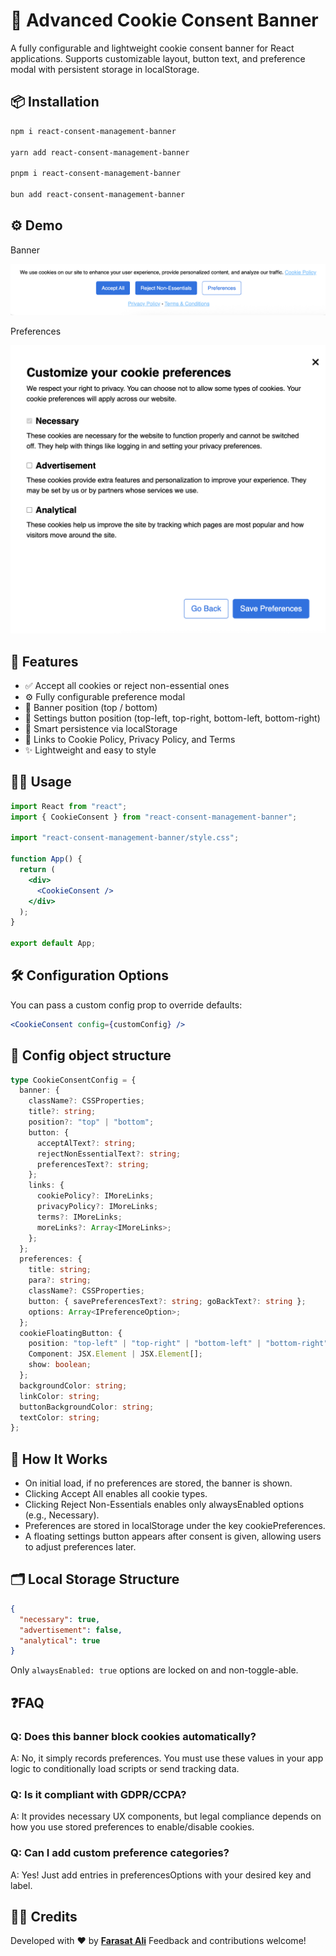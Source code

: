 # 🍪 Advanced Cookie Consent Banner

A fully configurable and lightweight cookie consent banner for React applications. Supports customizable layout, button text, and preference modal with persistent storage in localStorage.

## 📦 Installation

```bash
npm i react-consent-management-banner

yarn add react-consent-management-banner

pnpm i react-consent-management-banner

bun add react-consent-management-banner
```

## ⚙️ Demo

Banner

![Banner](https://github.com/faraasat/react-consent-management-banner/blob/main/github-imgs/banner.png)

Preferences

![preferences](https://github.com/faraasat/react-consent-management-banner/blob/main/github-imgs/preferences.png)

## 🚀 Features

- ✅ Accept all cookies or reject non-essential ones
- ⚙️ Fully configurable preference modal
- 📍 Banner position (top / bottom)
- 📌 Settings button position (top-left, top-right, bottom-left, bottom-right)
- 🧠 Smart persistence via localStorage
- 📜 Links to Cookie Policy, Privacy Policy, and Terms
- ✨ Lightweight and easy to style

## 🧑‍💻 Usage

```jsx
import React from "react";
import { CookieConsent } from "react-consent-management-banner";

import "react-consent-management-banner/style.css";

function App() {
  return (
    <div>
      <CookieConsent />
    </div>
  );
}

export default App;
```

## 🛠 Configuration Options

You can pass a custom config prop to override defaults:

```jsx
<CookieConsent config={customConfig} />
```

## 🔧 Config object structure

```ts
type CookieConsentConfig = {
  banner: {
    className?: CSSProperties;
    title?: string;
    position?: "top" | "bottom";
    button: {
      acceptAlText?: string;
      rejectNonEssentialText?: string;
      preferencesText?: string;
    };
    links: {
      cookiePolicy?: IMoreLinks;
      privacyPolicy?: IMoreLinks;
      terms?: IMoreLinks;
      moreLinks?: Array<IMoreLinks>;
    };
  };
  preferences: {
    title: string;
    para?: string;
    className?: CSSProperties;
    button: { savePreferencesText?: string; goBackText?: string };
    options: Array<IPreferenceOption>;
  };
  cookieFloatingButton: {
    position: "top-left" | "top-right" | "bottom-left" | "bottom-right";
    Component: JSX.Element | JSX.Element[];
    show: boolean;
  };
  backgroundColor: string;
  linkColor: string;
  buttonBackgroundColor: string;
  textColor: string;
};
```

## 🧠 How It Works

- On initial load, if no preferences are stored, the banner is shown.
- Clicking Accept All enables all cookie types.
- Clicking Reject Non-Essentials enables only alwaysEnabled options (e.g., Necessary).
- Preferences are stored in localStorage under the key cookiePreferences.
- A floating settings button appears after consent is given, allowing users to adjust preferences later.

## 🗂 Local Storage Structure

```json
{
  "necessary": true,
  "advertisement": false,
  "analytical": true
}
```

Only `alwaysEnabled: true` options are locked on and non-toggle-able.

## ❓FAQ

### Q: Does this banner block cookies automatically?

A: No, it simply records preferences. You must use these values in your app logic to conditionally load scripts or send tracking data.

### Q: Is it compliant with GDPR/CCPA?

A: It provides necessary UX components, but legal compliance depends on how you use stored preferences to enable/disable cookies.

### Q: Can I add custom preference categories?

A: Yes! Just add entries in preferencesOptions with your desired key and label.

## 🧑‍🎓 Credits

Developed with ❤️ by **[Farasat Ali](https://github.com/faraasat)**
Feedback and contributions welcome!
